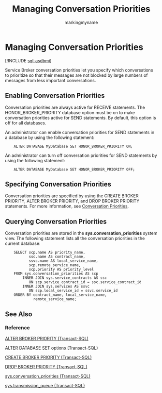 ﻿---
title: Managing Conversation Priorities
description: "Service Broker conversation priorities let you specify which conversations to prioritize so that their messages are not blocked by large numbers of messages from less important conversations."
ms.prod: sql
ms.technology: configuration
ms.topic: conceptual
author: markingmyname
ms.author: maghan
ms.reviewer: mikeray
ms.date: "03/30/2022"
---

# Managing Conversation Priorities

[!INCLUDE [sql-asdbmi](../../includes/applies-to-version/sql-asdbmi.md)]

Service Broker conversation priorities let you specify which conversations to prioritize so that their messages are not blocked by large numbers of messages from less important conversations.

## Enabling Conversation Priorities



Conversation priorities are always active for RECEIVE statements. The HONOR_BROKER_PRIORITY database option must be on to make conversation priorities active for SEND statements. By default, this option is off for all databases.

An administrator can enable conversation priorities for SEND statements in a database by using the following statement:

```
    ALTER DATABASE MyDatabase SET HONOR_BROKER_PRIORITY ON;
```

An administrator can turn off conversation priorities for SEND statements by using the following statement:

```
    ALTER DATABASE MyDatabase SET HONOR_BROKER_PRIORITY OFF;
```

## Specifying Conversation Priorities



Conversation priorities are specified by using the CREATE BROKER PRIORITY, ALTER BROKER PRIORITY, and DROP BROKER PRIORITY statements. For more information, see [Conversation Priorities](conversation-priorities.md).

## Querying Conversation Priorities



Conversation priorities are stored in the **sys.conversation_priorities** system view. The following statement lists all the conversation priorities in the current database:

```
    SELECT scp.name AS priority_name,
           ssc.name AS contract_name,
           ssvc.name AS local_service_name,
           scp.remote_service_name,
           scp.priority AS priority_level
    FROM sys.conversation_priorities AS scp
        INNER JOIN sys.service_contracts AS ssc
           ON scp.service_contract_id = ssc.service_contract_id
        INNER JOIN sys.services AS ssvc
           ON scp.local_service_id = ssvc.service_id
    ORDER BY contract_name, local_service_name,
             remote_service_name;
```

## See Also

### Reference

[ALTER BROKER PRIORITY (Transact-SQL)](../../t-sql/statements/alter-broker-priority-transact-sql.md)

[ALTER DATABASE SET options (Transact-SQL)](../../t-sql/statements/alter-database-transact-sql-set-options.md)

[CREATE BROKER PRIORITY (Transact-SQL)](../../t-sql/statements/create-broker-priority-transact-sql.md)

[DROP BROKER PRIORITY (Transact-SQL)](../../t-sql/statements/drop-broker-priority-transact-sql.md)

[sys.conversation_priorities (Transact-SQL)](../../relational-databases/system-catalog-views/sys-conversation-priorities-transact-sql.md)

[sys.transmission_queue (Transact-SQL)](../../relational-databases/system-catalog-views/sys-transmission-queue-transact-sql.md)

